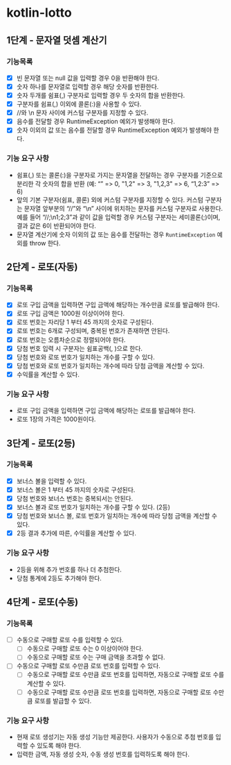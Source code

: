 # kotlin-lotto

## 1단계 - 문자열 덧셈 계산기

### 기능목록

- [x] 빈 문자열 또는 null 값을 입력할 경우 0을 반환해야 한다.
- [x] 숫자 하나를 문자열로 입력할 경우 해당 숫자를 반환한다.
- [x] 숫자 두개를 쉼표(,) 구분자로 입력할 경우 두 숫자의 합을 반환한다.
- [x] 구분자를 쉼표(,) 이외에 콜론(:)을 사용할 수 있다.
- [x] //와 \n 문자 사이에 커스텀 구분자를 지정할 수 있다.
- [x] 음수를 전달할 경우 RuntimeException 예외가 발생해야 한다.
- [x] 숫자 이외의 값 또는 음수를 전달할 경우 RuntimeException 예외가 발생해야 한다.

### 기능 요구 사항

- 쉼표(,) 또는 콜론(:)을 구분자로 가지는 문자열을 전달하는 경우 구분자를 기준으로 분리한 각 숫자의 합을 반환 (예: “” => 0, "1,2" => 3, "1,2,3" => 6, “1,2:3” => 6)
- 앞의 기본 구분자(쉼표, 콜론) 외에 커스텀 구분자를 지정할 수 있다. 커스텀 구분자는 문자열 앞부분의 “//”와 “\n” 사이에 위치하는 문자를 커스텀 구분자로 사용한다. 예를 들어 “//;\n1;2;3”과 같이 값을 입력할 경우 커스텀 구분자는 세미콜론(;)이며, 결과 값은 6이 반환되어야 한다.
- 문자열 계산기에 숫자 이외의 값 또는 음수를 전달하는 경우 `RuntimeException` 예외를 throw 한다.

## 2단계 - 로또(자동)

### 기능목록

- [x] 로또 구입 금액을 입력하면 구입 금액에 해당하는 개수만큼 로또를 발급해야 한다.
- [x] 로또 구입 금액은 1000원 이상이어야 한다.
- [x] 로또 번호는 자리당 1 부터 45 까지의 숫자로 구성된다.
- [x] 로또 번호는 6개로 구성되며, 중복된 번호가 존재하면 안된다.
- [x] 로또 번호는 오름차순으로 정렬되어야 한다.
- [x] 당첨 번호 입력 시 구분자는 쉼표공백(, )으로 한다.
- [x] 당첨 번호와 로또 번호가 일치하는 개수를 구할 수 있다.
- [x] 당첨 번호와 로또 번호가 일치하는 개수에 따라 당첨 금액을 계산할 수 있다.
- [x] 수익률을 계산할 수 있다.

### 기능 요구 사항

- 로또 구입 금액을 입력하면 구입 금액에 해당하는 로또를 발급해야 한다.
- 로또 1장의 가격은 1000원이다.

## 3단계 - 로또(2등)

### 기능목록

- [x] 보너스 볼을 입력할 수 있다.
- [x] 보너스 볼은 1 부터 45 까지의 숫자로 구성된다.
- [x] 당첨 번호와 보너스 번호는 중복되서는 안된다.
- [x] 보너스 볼과 로또 번호가 일치하는 개수를 구할 수 있다. (2등)
- [x] 당첨 번호와 보너스 볼, 로또 번호가 일치하는 개수에 따라 당첨 금액을 계산할 수 있다.
- [x] 2등 결과 추가에 따른, 수익률을 계산할 수 있다.

### 기능 요구 사항
- 2등을 위해 추가 번호를 하나 더 추첨한다.
- 당첨 통계에 2등도 추가해야 한다.

## 4단계 - 로또(수동)

### 기능목록

- [ ] 수동으로 구매할 로또 수를 입력할 수 있다.
  - [ ] 수동으로 구매할 로또 수는 0 이상이어야 한다.
  - [ ] 수동으로 구매할 로또 수는 구매 금액을 초과할 수 없다.
- [ ] 수동으로 구매할 로또 수만큼 로또 번호를 입력할 수 있다.
  - [ ] 수동으로 구매할 로또 수만큼 로또 번호를 입력하면, 자동으로 구매할 로또 수를 계산할 수 있다.
  - [ ] 수동으로 구매할 로또 수만큼 로또 번호를 입력하면, 자동으로 구매할 로또 수만큼 로또를 발급할 수 있다.

### 기능 요구 사항
- 현재 로또 생성기는 자동 생성 기능만 제공한다. 사용자가 수동으로 추첨 번호를 입력할 수 있도록 해야 한다.
- 입력한 금액, 자동 생성 숫자, 수동 생성 번호를 입력하도록 해야 한다.
